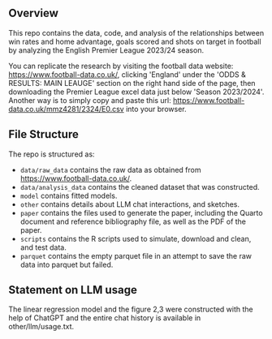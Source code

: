 
## Overview

This repo contains the data, code, and analysis of the relationships between win rates and home advantage, goals scored and shots on target in football by analyzing the English Premier League 2023/24 season.

You can replicate the research by visiting the football data website: https://www.football-data.co.uk/, clicking 'England' under the 'ODDS & RESULTS: MAIN LEAUGE' section on the right hand side of the page, then downloading the Premier League excel data just below 'Season 2023/2024'. Another way is to simply copy and paste this url: https://www.football-data.co.uk/mmz4281/2324/E0.csv into your browser. 


## File Structure

The repo is structured as:

-   `data/raw_data` contains the raw data as obtained from https://www.football-data.co.uk/.
-   `data/analysis_data` contains the cleaned dataset that was constructed.
-   `model` contains fitted models. 
-   `other` contains details about LLM chat interactions, and sketches.
-   `paper` contains the files used to generate the paper, including the Quarto document and reference bibliography file, as well as the PDF of the paper.
-   `scripts` contains the R scripts used to simulate, download and clean, and test data.
-   `parquet` contains the empty parquet file in an attempt to save the raw data into parquet but failed.

## Statement on LLM usage

The linear regression model and the figure 2,3 were constructed with the help of ChatGPT and the entire chat history is available in other/llm/usage.txt.
